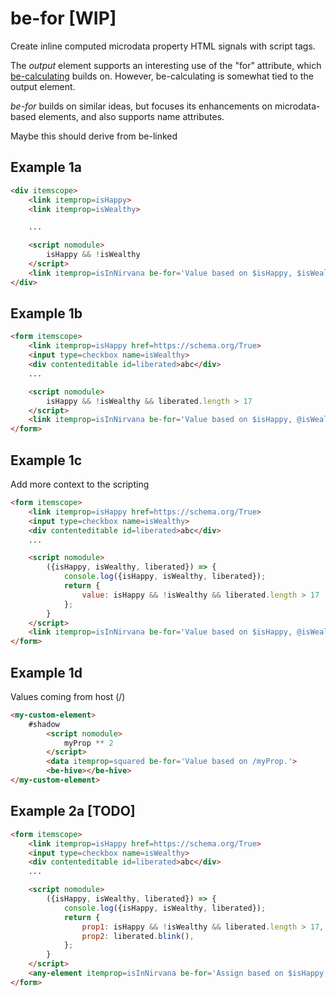 # be-for [WIP]

Create inline computed microdata property HTML signals with script tags.

The *output* element supports an interesting use of the "for" attribute, which [be-calculating](https://github.com/bahrus/be-calculating) builds on.  However, be-calculating is somewhat tied to the output element.

*be-for* builds on similar ideas, but focuses its enhancements on microdata-based elements, and also supports name attributes.

Maybe this should derive from be-linked

## Example 1a

```html
<div itemscope>
    <link itemprop=isHappy>
    <link itemprop=isWealthy>

    ...

    <script nomodule>
        isHappy && !isWealthy
    </script>
    <link itemprop=isInNirvana be-for='Value based on $isHappy, $isWealthy.'>
</div>
```


## Example 1b

```html
<form itemscope>
    <link itemprop=isHappy href=https://schema.org/True>
    <input type=checkbox name=isWealthy>
    <div contenteditable id=liberated>abc</div>
    ...

    <script nomodule>
        isHappy && !isWealthy && liberated.length > 17
    </script>
    <link itemprop=isInNirvana be-for='Value based on $isHappy, @isWealthy, #liberated.'>
</form>
```

## Example 1c

Add more context to the scripting

```html
<form itemscope>
    <link itemprop=isHappy href=https://schema.org/True>
    <input type=checkbox name=isWealthy>
    <div contenteditable id=liberated>abc</div>
    ...

    <script nomodule>
        ({isHappy, isWealthy, liberated}) => {
            console.log({isHappy, isWealthy, liberated});
            return {
                value: isHappy && !isWealthy && liberated.length > 17
            };
        }
    </script>
    <link itemprop=isInNirvana be-for='Value based on $isHappy, @isWealthy, #liberated.'>
</form>
```

## Example 1d

Values coming from host (/)

```html
<my-custom-element>
    #shadow
        <script nomodule>
            myProp ** 2
        </script>
        <data itemprop=squared be-for='Value based on /myProp.'>
        <be-hive></be-hive>
</my-custom-element>
```

## Example 2a [TODO]

```html
<form itemscope>
    <link itemprop=isHappy href=https://schema.org/True>
    <input type=checkbox name=isWealthy>
    <div contenteditable id=liberated>abc</div>
    ...

    <script nomodule>
        ({isHappy, isWealthy, liberated}) => {
            console.log({isHappy, isWealthy, liberated});
            return {
                prop1: isHappy && !isWealthy && liberated.length > 17,
                prop2: liberated.blink(),
            };
        }
    </script>
    <any-element itemprop=isInNirvana be-for='Assign based on $isHappy, @isWealthy, #liberated.'>
</form>
```
